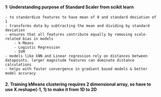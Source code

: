 #### 1: Understanding purpose of Standard Scaler from scikit learn

    - to standardize features to have mean of 0 and standard deviation of 1
    - transforms data by subtracting the mean and dividing by standard deviation
    - ensures that all features contribute equally by removing scale-related bias in models
        - k-Means
        - Logistic Regression
        - SVM
    - models like kNN and Linear regression rely on distances between datapoints. larger magnitude features can dominate distance calculations
    - helps with faster convergence in gradient based models & better model accuracy

#### 2. Training kMeans clustering requires 2 dimensional array, so have to use X.reshape(-1, 1) to make it from 1D to 2D
